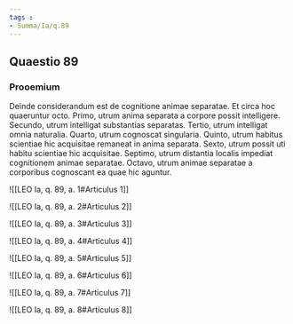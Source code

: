 ```yaml
---
tags : 
- Summa/Ia/q.89
---
```


## Quaestio 89

### Prooemium

Deinde considerandum est de cognitione animae separatae. Et circa hoc quaeruntur octo. Primo, utrum anima separata a corpore possit intelligere. Secundo, utrum intelligat substantias separatas. Tertio, utrum intelligat omnia naturalia. Quarto, utrum cognoscat singularia. Quinto, utrum habitus scientiae hic acquisitae remaneat in anima separata. Sexto, utrum possit uti habitu scientiae hic acquisitae. Septimo, utrum distantia localis impediat cognitionem animae separatae. Octavo, utrum animae separatae a corporibus cognoscant ea quae hic aguntur.

![[LEO Ia, q. 89, a. 1#Articulus 1]]

![[LEO Ia, q. 89, a. 2#Articulus 2]]

![[LEO Ia, q. 89, a. 3#Articulus 3]]

![[LEO Ia, q. 89, a. 4#Articulus 4]]

![[LEO Ia, q. 89, a. 5#Articulus 5]]

![[LEO Ia, q. 89, a. 6#Articulus 6]]

![[LEO Ia, q. 89, a. 7#Articulus 7]]

![[LEO Ia, q. 89, a. 8#Articulus 8]]


